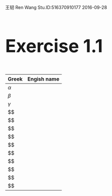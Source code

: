 王韧 Ren Wang
Stu.ID:516370910177
2016-09-28

<font size=10>

### Exercise 1.1  
|Greek|Engish name|
|-----|----------:|
|$\alpha$|
|$\beta$|
|$\gamma$|
|$\$|
|$\$|
|$\$|
|$\$|
|$\$|
|$\$|
|$\$|
|$\$|
|$\$|
|$\$|


</font>
